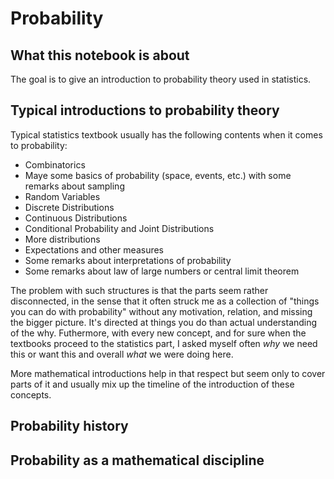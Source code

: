 # Probability

## What this notebook is about
The goal is to give an introduction to probability theory used in statistics.

## Typical introductions to probability theory
Typical statistics textbook usually has the following contents when it comes to probability:

- Combinatorics
- Maye some basics of probability (space, events, etc.) with some remarks about sampling
- Random Variables
- Discrete Distributions
- Continuous Distributions
- Conditional Probability and Joint Distributions
- More distributions
- Expectations and other measures
- Some remarks about interpretations of probability
- Some remarks about law of large numbers or central limit theorem

The problem with such structures is that the parts seem rather disconnected, in 
the sense that it often struck me as a collection of "things you can do with probability"
without any motivation, relation, and missing the bigger picture. It's directed at
things you do than actual understanding of the why. Futhermore, with every new concept, 
and for sure when the textbooks proceed to the statistics part, I asked myself often
*why* we need this or want this and overall *what* we were doing here. 

More mathematical introductions help in that respect but seem only to cover parts of it 
and usually mix up the timeline of the introduction of these concepts. 

## Probability history

## Probability as a mathematical discipline